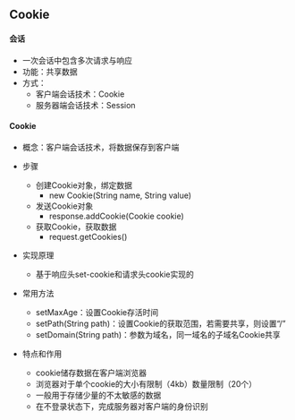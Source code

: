 ## Cookie

#### 会话

- 一次会话中包含多次请求与响应
- 功能：共享数据
- 方式：
  - 客户端会话技术：Cookie
  - 服务器端会话技术：Session

#### Cookie

- 概念：客户端会话技术，将数据保存到客户端
- 步骤
  - 创建Cookie对象，绑定数据
    - new Cookie(String name, String value)
  - 发送Cookie对象
    - response.addCookie(Cookie cookie)
  - 获取Cookie，获取数据
    - request.getCookies()

- 实现原理
  - 基于响应头set-cookie和请求头cookie实现的
- 常用方法
  - setMaxAge：设置Cookie存活时间
  - setPath(String path)：设置Cookie的获取范围，若需要共享，则设置“/”
  - setDomain(String path)：参数为域名，同一域名的子域名Cookie共享

- 特点和作用
  - cookie储存数据在客户端浏览器
  - 浏览器对于单个cookie的大小有限制（4kb）数量限制（20个）
  - 一般用于存储少量的不太敏感的数据
  - 在不登录状态下，完成服务器对客户端的身份识别


